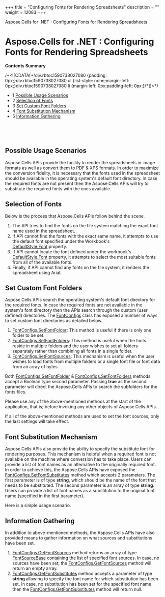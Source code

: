 +++
title = "Configuring Fonts for Rendering Spreadsheets" 
description = "" 
weight = 12083 
+++

Aspose.Cells for .NET : Configuring Fonts for Rendering Spreadsheets  

# Aspose.Cells for .NET : Configuring Fonts for Rendering Spreadsheets


**Contents Summary**

/\*<!\[CDATA\[\*/div.rbtoc1590738027080 {padding: 0px;}div.rbtoc1590738027080 ul {list-style: none;margin-left: 0px;}div.rbtoc1590738027080 li {margin-left: 0px;padding-left: 0px;}/\*\]\]>\*/

*   1 [Possible Usage Scenarios](#ConfiguringFontsforRenderingSpreadsheets-PossibleUsageScenarios)
*   2 [Selection of Fonts](#ConfiguringFontsforRenderingSpreadsheets-SelectionofFonts)
*   3 [Set Custom Font Folders](#ConfiguringFontsforRenderingSpreadsheets-SetCustomFontFolders)
*   4 [Font Substitution Mechanism](#ConfiguringFontsforRenderingSpreadsheets-FontSubstitutionMechanism)
*   5 [Information Gathering](#ConfiguringFontsforRenderingSpreadsheets-InformationGathering)

 

 

## Possible Usage Scenarios

Aspose.Cells APIs provide the facility to render the spreadsheets in image formats as well as convert them to PDF & XPS formats. In order to maximize the conversion fidelity, it is necessary that the fonts used in the spreadsheet should be available in the operating system's default font directory. In case the required fonts are not present then the Aspose.Cells APIs will try to substitute the required fonts with the ones available.

## Selection of Fonts

Below is the process that Aspose.Cells APIs follow behind the scene.

1.  The API tries to find the fonts on the file system matching the exact font name used in the spreadsheet.
2.  If API cannot find the fonts with the exact same name, it attempts to use the default font specified under the Workbook's [DefaultStyle.Font](https://apireference.aspose.com/net/cells/aspose.cells/style/properties/font) property.
3.  If API cannot locate the font defined under the workbook's [DefaultStyle.Font](https://apireference.aspose.com/net/cells/aspose.cells/style/properties/font) property, it attempts to select the most suitable fonts from all of the available fonts.
4.  Finally, if API cannot find any fonts on the file system, it renders the spreadsheet using Arial.

## Set Custom Font Folders

Aspose.Cells APIs search the operating system's default font directory for the required fonts. In case the required fonts are not available in the system's font directory then the APIs search through the custom (user defined) directories. The [FontConfigs](https://apireference.aspose.com/net/cells/aspose.cells/fontconfigs) class has exposed a number of ways to set custom font directories as detailed below.

1.  [FontConfigs.SetFontFolder](https://apireference.aspose.com/net/cells/aspose.cells/fontconfigs/methods/setfontfolder): This method is useful if there is only one folder to be set.
2.  [FontConfigs.SetFontFolders](https://apireference.aspose.com/net/cells/aspose.cells/fontconfigs/methods/setfontfolders): This method is useful when the fonts reside in multiple folders and the user wishes to set all folders separately rather than combining all fonts in a single folder.
3.  [FontConfigs.SetFontSources](https://apireference.aspose.com/net/cells/aspose.cells/fontconfigs/methods/setfontsources): This mechanism is useful when the user wishes to load fonts from multiple folders or a single font file or font data from an array of bytes.

Both [FontConfigs.SetFontFolder](https://apireference.aspose.com/net/cells/aspose.cells/fontconfigs/methods/setfontfolder) & [FontConfigs.SetFontFolders](https://apireference.aspose.com/net/cells/aspose.cells/fontconfigs/methods/setfontfolders) methods accept a Boolean type second parameter. Passing **true** as the second parameter will direct the Aspose.Cells APIs to search the subfolders for the fonts files.

Please use any of the above-mentioned methods at the start of the application, that is; before invoking any other objects of Aspose.Cells APIs.

If all of the above-mentioned methods are used to set the font sources, only the last settings will take effect.

## Font Substitution Mechanism

Aspose.Cells APIs also provide the ability to specify the substitute font for rendering purposes. This mechanism is helpful when a required font is not available on the machine where conversion has to take place. Users can provide a list of font names as an alternative to the originally required font. In order to achieve this, the Aspose.Cells APIs have exposed the [FontConfigs.SetFontSubstitutes](https://apireference.aspose.com/net/cells/aspose.cells/fontconfigs/methods/setfontsubstitutes) method which accepts 2 parameters. The first parameter is of type **string**, which should be the name of the font that needs to be substituted. The second parameter is an array of type **string**. Users can provide a list of font names as a substitution to the original font name (specified in the first parameter).

Here is a simple usage scenario.

## Information Gathering

In addition to above-mentioned methods, the Aspose.Cells APIs have also provided means to gather information on what sources and substitutions have been set.

1.  [FontConfigs.GetFontSources](https://apireference.aspose.com/net/cells/aspose.cells/fontconfigs/methods/getfontsources) method returns an array of type [FontSourceBase](https://apireference.aspose.com/net/cells/aspose.cells/fontsourcebase) containing the list of specified font sources. In case, no sources have been set, the [FontConfigs.GetFontSources](https://apireference.aspose.com/net/cells/aspose.cells/fontconfigs/methods/getfontsources) method will return an empty array.
2.  [FontConfigs.GetFontSubstitutes](https://apireference.aspose.com/net/cells/aspose.cells/fontconfigs/methods/getfontsubstitutes) method accepts a parameter of type **string** allowing to specify the font name for which substitution has been set. In case, no substitution has been set for the specified font name then the [FontConfigs.GetFontSubstitutes](https://apireference.aspose.com/net/cells/aspose.cells/fontconfigs/methods/getfontsubstitutes) method will return null.

